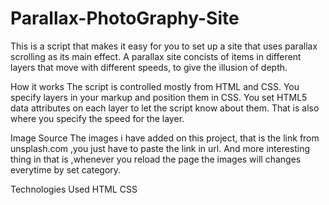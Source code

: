 # Parallax-PhotoGraphy-Site
This is a script that makes it easy for you to set up a site that uses parallax scrolling as its main effect. A parallax site concists of items in different layers that move with different speeds, to give the illusion of depth.

How it works
The script is controlled mostly from HTML and CSS. You specify layers in your markup and position them in CSS. You set HTML5 data attributes on each layer to let the script know about them. That is also where you specify the speed for the layer.

Image Source
The images i have added on this project, that is the link from unsplash.com ,you just have to paste the link in url. And more interesting thing in that is ,whenever you reload the page the images will changes everytime by set category.

Technologies Used
HTML CSS
